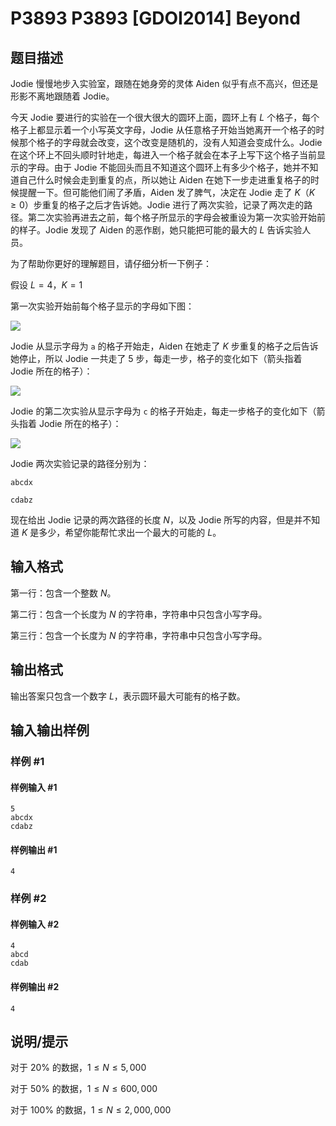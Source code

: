 # P3893 P3893 [GDOI2014] Beyond

## 题目描述

Jodie 慢慢地步入实验室，跟随在她身旁的灵体 Aiden 似乎有点不高兴，但还是形影不离地跟随着 Jodie。

今天 Jodie 要进行的实验在一个很大很大的圆环上面，圆环上有 $L$ 个格子，每个格子上都显示着一个小写英文字母，Jodie 从任意格子开始当她离开一个格子的时候那个格子的字母就会改变，这个改变是随机的，没有人知道会变成什么。Jodie 在这个环上不回头顺时针地走，每进入一个格子就会在本子上写下这个格子当前显示的字母。由于 Jodie 不能回头而且不知道这个圆环上有多少个格子，她并不知道自己什么时候会走到重复的点，所以她让 Aiden 在她下一步走进重复格子的时候提醒一下。但可能他们闹了矛盾，Aiden 发了脾气，决定在 Jodie 走了 $K$（$K \geq 0$）步重复的格子之后才告诉她。Jodie 进行了两次实验，记录了两次走的路径。第二次实验再进去之前，每个格子所显示的字母会被重设为第一次实验开始前的样子。Jodie 发现了 Aiden 的恶作剧，她只能把可能的最大的 $L$ 告诉实验人员。

为了帮助你更好的理解题目，请仔细分析一下例子：

假设 $L = 4$，$K = 1$

第一次实验开始前每个格子显示的字母如下图：

 ![](https://cdn.luogu.com.cn/upload/pic/6849.png) 

Jodie 从显示字母为 `a` 的格子开始走，Aiden 在她走了 $K$ 步重复的格子之后告诉她停止，所以 Jodie 一共走了 $5$ 步，每走一步，格子的变化如下（箭头指着 Jodie 所在的格子）：

 ![](https://cdn.luogu.com.cn/upload/pic/6850.png) 

Jodie 的第二次实验从显示字母为 `c` 的格子开始走，每走一步格子的变化如下（箭头指着 Jodie 所在的格子）：

 ![](https://cdn.luogu.com.cn/upload/pic/6851.png) 

Jodie 两次实验记录的路径分别为：

`abcdx`

`cdabz`

现在给出 Jodie 记录的两次路径的长度 $N$，以及 Jodie 所写的内容，但是并不知道 $K$ 是多少，希望你能帮忙求出一个最大的可能的 $L$。


## 输入格式

第一行：包含一个整数 $N$。

第二行：包含一个长度为 $N$ 的字符串，字符串中只包含小写字母。

第三行：包含一个长度为 $N$ 的字符串，字符串中只包含小写字母。


## 输出格式

输出答案只包含一个数字 $L$，表示圆环最大可能有的格子数。


## 输入输出样例

### 样例 #1

#### 样例输入 #1

```
5
abcdx
cdabz
```

#### 样例输出 #1

```
4
```

### 样例 #2

#### 样例输入 #2

```
4
abcd
cdab
```

#### 样例输出 #2

```
4
```

## 说明/提示

对于 $20\%$ 的数据，$1 \leq N \leq 5,000$

对于 $50\%$ 的数据，$1 \leq N \leq 600,000$

对于 $100\%$ 的数据，$1 \leq N \leq 2,000,000$

